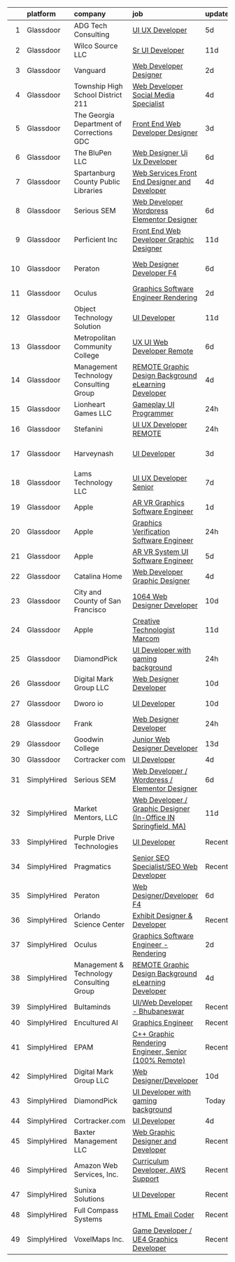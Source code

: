 

|    | platform    | company                                    | job                                                                                                                                                                                                                                                                                                                                                                                                                                                                                                                                                                                                                                                                                                                                                                                                                                                                                                                                                                                                                                                                                                                                                                                                                                                                                                                                                                                                                                                                        | update_time   | location                     |
|---:|:------------|:-------------------------------------------|:---------------------------------------------------------------------------------------------------------------------------------------------------------------------------------------------------------------------------------------------------------------------------------------------------------------------------------------------------------------------------------------------------------------------------------------------------------------------------------------------------------------------------------------------------------------------------------------------------------------------------------------------------------------------------------------------------------------------------------------------------------------------------------------------------------------------------------------------------------------------------------------------------------------------------------------------------------------------------------------------------------------------------------------------------------------------------------------------------------------------------------------------------------------------------------------------------------------------------------------------------------------------------------------------------------------------------------------------------------------------------------------------------------------------------------------------------------------------------|:--------------|:-----------------------------|
|  1 | Glassdoor   | ADG Tech Consulting                        | [UI UX Developer](https://www.glassdoor.com/partner/jobListing.htm?pos=116&ao=1136043&s=58&guid=0000018335b871b79f598a6a9f41e56e&src=GD_JOB_AD&t=SR&vt=w&ea=1&cs=1_b6464413&cb=1663053624066&jobListingId=1008123459882&jrtk=3-0-1gcqrgsf1jfl8801-1gcqrgsfgg4e2800-0cf983c472109c0b-)                                                                                                                                                                                                                                                                                                                                                                                                                                                                                                                                                                                                                                                                                                                                                                                                                                                                                                                                                                                                                                                                                                                                                                                      | 5d            | Remote                       |
|  2 | Glassdoor   | Wilco Source  LLC                          | [Sr UI Developer](https://www.glassdoor.com/partner/jobListing.htm?pos=112&ao=1136043&s=58&guid=0000018335b871b79f598a6a9f41e56e&src=GD_JOB_AD&t=SR&vt=w&ea=1&cs=1_2405a90d&cb=1663053624066&jobListingId=1008110499500&jrtk=3-0-1gcqrgsf1jfl8801-1gcqrgsfgg4e2800-802fa49ffd51ecc9-)                                                                                                                                                                                                                                                                                                                                                                                                                                                                                                                                                                                                                                                                                                                                                                                                                                                                                                                                                                                                                                                                                                                                                                                      | 11d           | Newark, CA                   |
|  3 | Glassdoor   | Vanguard                                   | [Web Developer Designer](https://www.glassdoor.com/partner/jobListing.htm?pos=103&ao=1110586&s=58&guid=0000018335b871b79f598a6a9f41e56e&src=GD_JOB_AD&t=SR&vt=w&cs=1_3dcc37d8&cb=1663053624065&jobListingId=1008130738329&cpc=9900C911F071612A&jrtk=3-0-1gcqrgsf1jfl8801-1gcqrgsfgg4e2800-8f7885d589a4cda5--6NYlbfkN0BWQs_M7ZA8XLbIFWVw-PYcVVEPryqVLyWhKaEKPskHy2YkbHyHJDwB5vIJ0eSmX6bVJVfbGcsdJGyr5o5S5OnXYXJWXZNmtBOxYNrDGEVO1O9EpaQDa3kCWxUxd1e8enNO3rCqJXVcGHaTnsCGx5vc-lflJ8tUwqdkctmWWsMYtd56T3SzBRFmmJNoUMLlWzRY79NNl7s3Kw49WevIFVrJQDKTYU2PUYzPVq5SodYG2Ch85gWmPf3_xh7Yuhw1SXUE4G5_J-R55IaSAVGkDE6SupkED9e4EOaznHlcYvLi7xMshR32i4Lk5QKHGhV6-A3d8HumSv0fVCkHff7OwX01OtpA6AhwG2312Cjt5DS9iPbQcOqdow7HSNg9I19CXtzuD6maUq6yd33X0v_5z5vs8fUAoZzz-DpwKihbUK_Ob6LDVw819RJ-cBtmZ5yX6PPMS_bFMu3Kv0NckiXd499PA3SkBB6CzTbDos6d1mO8Za92acb2EXtJoCrnOZl_yD_2rIyYjsvkwfPFM5fNODR2Un4VHuq0pcUnCfSr7S5iQsKY_48g8Vq5r0XlRnYX94tnvRsumm3jKtL264XugHpSPn6BlHI-neGN3pPlxJyADNuzsUKjv5Srk-hzQVj-7luqG5WETRTJAxSb61DL8KbFtYwh4k44EZHQoqklv8xdz5uaER992N_bfa2VvVfhH8XrOHDB3r1SPlCKQdNc7p_eNCg9BtnYq81XIKIOXWyTsuIFLY9_EardpO94b2zm_WYJ7711ZucdlTfDQ2EfeCXS0XzvqNbGc9SSWaLWA3grmhMgLaulVBRBHjyCaJA6VKevIkhEHKpF7oROKeeCMEFhhJ9Oenmg_QWpVt2c4zGV-Mg_fqpjLvfmZAHz-az6OH6eLwA_XwK5nAJm7bTRA-KjDoD-WG5G7pPq74vmekPUGMP9Isg7kmWffNsE8JCPhP616R11LE5j93Kjrm4Qs3WzqvzYlIA64Qkbh5OTyGrx5Wec-MNrHOTs-CAXFCWfMDgGMXzen7QILfZZsKysrBpwL9ijc42ry_9Gxy46jVI4W5iPAQuRgMlZ0nU66SAL7FJiH_y5EpD2hw%3D%3D)   | 2d            | Malvern, PA                  |
|  4 | Glassdoor   | Township High School District 211          | [Web Developer  Social Media Specialist](https://www.glassdoor.com/partner/jobListing.htm?pos=105&ao=1110586&s=58&guid=0000018335b871b79f598a6a9f41e56e&src=GD_JOB_AD&t=SR&vt=w&ea=1&cs=1_e64d3100&cb=1663053624065&jobListingId=1008126791574&cpc=BAEB662971763A76&jrtk=3-0-1gcqrgsf1jfl8801-1gcqrgsfgg4e2800-31c2bc176e2bcbab--6NYlbfkN0BvRTtPYviBXXga901bZda-x9dVbr3mkLrPNoe7KgsTz68QsHh34GSM90vVwyTaEndtYI0pe953W1rkkBGAbyuAKY_ZszoiwJmg3JbfF4AW655q9sZlWK9uJIjd_GGvixM2nNpmP1A7p0parvgProH3THElPIkKORt04eYR36BtKMpoYfce3ruRcMIp8qQ43LVMvj1fzknj1y7thB2bBZu9LuCwpPjFKP1OAnfGaBdrVitSxM2PDW3IwN5uSV2x8BJXNrcUH4aWx3zHhgpgUetVliXKZRVz35KAOp5sMPLVrNZrSx_zBf0fHdHqVQ1DA0FZRqfMq27ET_nHiMJm-07RND2_sDTSx9EkZ31xip9SzcskMJJso4TQBGFbwCFcgcJOH2063WPVCgqAAgfprzVs8jZKZqARcQhbguNmQb4WMcthOPwx_T0oRflmmJgSUPnyXTibG2X2t9bxpAdu7dVV2-bOw-8_6xWXUHGHu1WWs1fgPJpxhfgjK3hVs9-a0RDCYdUI86a1yg%3D%3D)                                                                                                                                                                                                                                                                                                                                                                                                                                                                                                                                                                              | 4d            | Palatine, IL                 |
|  5 | Glassdoor   | The Georgia Department of Corrections  GDC | [Front End Web Developer Designer](https://www.glassdoor.com/partner/jobListing.htm?pos=123&ao=1136043&s=58&guid=0000018335b871b79f598a6a9f41e56e&src=GD_JOB_AD&t=SR&vt=w&ea=1&cs=1_371d4557&cb=1663053624067&jobListingId=1008128479544&jrtk=3-0-1gcqrgsf1jfl8801-1gcqrgsfgg4e2800-ec82e4904aa5b2d1-)                                                                                                                                                                                                                                                                                                                                                                                                                                                                                                                                                                                                                                                                                                                                                                                                                                                                                                                                                                                                                                                                                                                                                                     | 3d            | Atlanta, GA                  |
|  6 | Glassdoor   | The BluPen  LLC                            | [Web Designer   Ui Ux Developer](https://www.glassdoor.com/partner/jobListing.htm?pos=119&ao=1136043&s=58&guid=0000018335b871b79f598a6a9f41e56e&src=GD_JOB_AD&t=SR&vt=w&ea=1&cs=1_bc4a343e&cb=1663053624066&jobListingId=1008120977864&jrtk=3-0-1gcqrgsf1jfl8801-1gcqrgsfgg4e2800-f5867d23896ef6b4-)                                                                                                                                                                                                                                                                                                                                                                                                                                                                                                                                                                                                                                                                                                                                                                                                                                                                                                                                                                                                                                                                                                                                                                       | 6d            | Los Angeles, CA              |
|  7 | Glassdoor   | Spartanburg County Public Libraries        | [Web Services Front End Designer and Developer](https://www.glassdoor.com/partner/jobListing.htm?pos=127&ao=1136043&s=58&guid=0000018335b871b79f598a6a9f41e56e&src=GD_JOB_AD&t=SR&vt=w&ea=1&cs=1_681c7ff9&cb=1663053624067&jobListingId=1008126209093&jrtk=3-0-1gcqrgsf1jfl8801-1gcqrgsfgg4e2800-5badb0f63a8eeb3c-)                                                                                                                                                                                                                                                                                                                                                                                                                                                                                                                                                                                                                                                                                                                                                                                                                                                                                                                                                                                                                                                                                                                                                        | 4d            | Spartanburg, SC              |
|  8 | Glassdoor   | Serious SEM                                | [Web Developer   Wordpress   Elementor Designer](https://www.glassdoor.com/partner/jobListing.htm?pos=111&ao=1136043&s=58&guid=0000018335b871b79f598a6a9f41e56e&src=GD_JOB_AD&t=SR&vt=w&ea=1&cs=1_b8d3a16e&cb=1663053624066&jobListingId=1008120875633&jrtk=3-0-1gcqrgsf1jfl8801-1gcqrgsfgg4e2800-47c965003bdd69a0-)                                                                                                                                                                                                                                                                                                                                                                                                                                                                                                                                                                                                                                                                                                                                                                                                                                                                                                                                                                                                                                                                                                                                                       | 6d            | Remote                       |
|  9 | Glassdoor   | Perficient  Inc                            | [Front End Web Developer Graphic Designer](https://www.glassdoor.com/partner/jobListing.htm?pos=117&ao=1136043&s=58&guid=0000018335b871b79f598a6a9f41e56e&src=GD_JOB_AD&t=SR&vt=w&cs=1_bac1f7f9&cb=1663053624066&jobListingId=1008109861772&jrtk=3-0-1gcqrgsf1jfl8801-1gcqrgsfgg4e2800-44aef0c6333c1e32-)                                                                                                                                                                                                                                                                                                                                                                                                                                                                                                                                                                                                                                                                                                                                                                                                                                                                                                                                                                                                                                                                                                                                                                  | 11d           | Saint Louis, MO              |
| 10 | Glassdoor   | Peraton                                    | [Web Designer Developer F4](https://www.glassdoor.com/partner/jobListing.htm?pos=124&ao=1136043&s=58&guid=0000018335b871b79f598a6a9f41e56e&src=GD_JOB_AD&t=SR&vt=w&cs=1_3d0946d2&cb=1663053624067&jobListingId=1008120923363&jrtk=3-0-1gcqrgsf1jfl8801-1gcqrgsfgg4e2800-d5bd3d771386e28f-)                                                                                                                                                                                                                                                                                                                                                                                                                                                                                                                                                                                                                                                                                                                                                                                                                                                                                                                                                                                                                                                                                                                                                                                 | 6d            | Stennis Space Center, MS     |
| 11 | Glassdoor   | Oculus                                     | [Graphics Software Engineer   Rendering](https://www.glassdoor.com/partner/jobListing.htm?pos=106&ao=1110586&s=58&guid=0000018335b871b79f598a6a9f41e56e&src=GD_JOB_AD&t=SR&vt=w&cs=1_e46aeb56&cb=1663053624065&jobListingId=1008130556276&cpc=42BEC95245890617&jrtk=3-0-1gcqrgsf1jfl8801-1gcqrgsfgg4e2800-9befe75e98588d1e--6NYlbfkN0DYl4UJW4r1Vl7FEn6T9F-rD9lpC-0oMJVSiWjK_MGUd8e8cHXcpv6KPyjLHZEfqkUa2Jc6cPcSL1BCKYWS171d62RiGZbeLKZ_DxhcRnvk2Rg9OX38eacw6htRBQ7tIxYbvX-ap0AzuQerzpFKJEw4oirGE1wkCndIDjT3tjXH8WFgEcWdZnfl4ZLxDMEb-mwrd24LPT9etzX7sJ6PrPC1GE4zt6m6nVfhs8ywfOz-u1n7DntpFWoUMNaSZ9JZECtH9h5ozpbJxa_AAZJYj75sJ5iuANSul7CShHu7LSQmS7cul0EUhRm6SKrCM_rRNhPrflbwPHa_Kv7QjW5dRPz4-Oxwl7U3HzR4YamEqGOoEwCQr0udXFiHzJoyaY-FTIi6p9YJhueQyLA0JEyAfleCC5kTb9Hkt_KQi5BP-ei3BgaO0x4WTz9WuJKijZ1utHmgeZKunPnIC18cTNNBPuVKqsn7bJ_qZ1CRBRUdJjMNlPrr7a0CbmmpdQolizA2tGLaNiEbpc3PF1DYXuH6STpWwQ0mfw4E7T_PK6QljJVUso85e0Xh1z-0Nz-oiudOJuYS9I1P3PZQKlxht8KzPLTdYQkvcnDY1in0OJnt2ARhXYH4bXYQGXG3aN7jOwxXoeUXb0Piq_HWwVC8vmF0nwwtkoj4nrZ-w8WdaeokkjLJmh-qt6rF11jDQ8Cv7WOJXXhETbf29xSOngad5WrdUrkagRtx2wyRBCUcdIXHyLa0X4ZMRIuFWwAR_DIMZSdhuuaTj5XwQol7QzzfWLR0s2hzCdZozxAR7LXd4oraGD2RNYlQJKvAjJ4IMbjAD9YLCceBG3AFaDt_supENuFOOJ8WsCEtkkZBeM_z1kKD5OqpxRseNaNCSIHhVoPPyxg7gNLdwQz9mS9Pe9wuEbmUkNF3ThI_rCi6VUwP9lMSQDAOL8OmlRM9ccN2BPsaPxvN49WCkXrM3ooiBEpHqeMmezMbsY4topeDNCmNvrfd2F8RhivHjTMcdSJ9dBUB5m736nec4n7MorybNLYT_garFFk-EjnYyi8vmGt_pFNptdNW3SdvvZWje3oKWzrC_CvqP-E%3D) | 2d            | Remote                       |
| 12 | Glassdoor   | Object Technology Solution                 | [UI Developer](https://www.glassdoor.com/partner/jobListing.htm?pos=118&ao=1136043&s=58&guid=0000018335b871b79f598a6a9f41e56e&src=GD_JOB_AD&t=SR&vt=w&cs=1_c35fa10e&cb=1663053624066&jobListingId=1008112764613&jrtk=3-0-1gcqrgsf1jfl8801-1gcqrgsfgg4e2800-dd204f09d5632003-)                                                                                                                                                                                                                                                                                                                                                                                                                                                                                                                                                                                                                                                                                                                                                                                                                                                                                                                                                                                                                                                                                                                                                                                              | 11d           | Remote                       |
| 13 | Glassdoor   | Metropolitan Community College             | [UX   UI Web Developer    Remote ](https://www.glassdoor.com/partner/jobListing.htm?pos=122&ao=1136043&s=58&guid=0000018335b871b79f598a6a9f41e56e&src=GD_JOB_AD&t=SR&vt=w&cs=1_3ccd0081&cb=1663053624067&jobListingId=1008120799626&jrtk=3-0-1gcqrgsf1jfl8801-1gcqrgsfgg4e2800-cc479704189e3d4f-)                                                                                                                                                                                                                                                                                                                                                                                                                                                                                                                                                                                                                                                                                                                                                                                                                                                                                                                                                                                                                                                                                                                                                                          | 6d            | Omaha, NE                    |
| 14 | Glassdoor   | Management   Technology Consulting Group   | [REMOTE Graphic Design Background eLearning Developer](https://www.glassdoor.com/partner/jobListing.htm?pos=113&ao=1136043&s=58&guid=0000018335b871b79f598a6a9f41e56e&src=GD_JOB_AD&t=SR&vt=w&ea=1&cs=1_8bec6159&cb=1663053624066&jobListingId=1008126666388&jrtk=3-0-1gcqrgsf1jfl8801-1gcqrgsfgg4e2800-f1df213506217043-)                                                                                                                                                                                                                                                                                                                                                                                                                                                                                                                                                                                                                                                                                                                                                                                                                                                                                                                                                                                                                                                                                                                                                 | 4d            | Baltimore, MD                |
| 15 | Glassdoor   | Lionheart Games  LLC                       | [Gameplay UI Programmer](https://www.glassdoor.com/partner/jobListing.htm?pos=102&ao=1110586&s=58&guid=0000018335b871b79f598a6a9f41e56e&src=GD_JOB_AD&t=SR&vt=w&ea=1&cs=1_0d4d26c7&cb=1663053624065&jobListingId=1008134596502&cpc=82ABD2B5CEB98952&jrtk=3-0-1gcqrgsf1jfl8801-1gcqrgsfgg4e2800-8c241ee59aaba226--6NYlbfkN0CNayYzF1mBaI40OgT78t3Q2d9IxlwDzhsYR4HK7epYUeqK_b3HkPu2-2UZlGpn_bQR8EX9KmuIycvh05Xy_a-R_HvE5UX9ga9m-9FSGt_-cGnABKMj4zrpqaf1Lgh8aSz3Gzz72SmfyexLMt4tu_nwN-Cx1hCvo4v-qW8-pegNVUGkAUErzWaI1Qbke5d2L27COojwz97EwiGUtd41TEwrOVgU72jgUcwE7RlCN_c1UaCA_xKcEvZnEdaN5jgRnFVFHGOzGXCQ2WALXyJxrl5_xN3H_cyA0qAlBoC7R31cgcBumAfBiIrTxsMH-1vhH_Uj-4zp94pcoVvitGFRSGRZujoFe_0zwaUAgeuXjlDCcuv9xznOilmF9fUEcwd6djowWaLRCotsaVpJVJ5wq-H41IsK2dLy6vrrFSfGZdMa5pWy3etZMAjXevMFH0cjAdv5Cv0oQ1KKxuc_JeTCvluPiej9FigRnB3kPjK1bFuORzOJkKQdUXslC7CKTgnCR0G7itKkpFcTOw%3D%3D)                                                                                                                                                                                                                                                                                                                                                                                                                                                                                                                                                                                              | 24h           | Atlanta, GA                  |
| 16 | Glassdoor   | Stefanini                                  | [UI UX Developer REMOTE](https://www.glassdoor.com/partner/jobListing.htm?pos=130&ao=1136043&s=58&guid=0000018335b871b79f598a6a9f41e56e&src=GD_JOB_AD&t=SR&vt=w&ea=1&cs=1_f9d67145&cb=1663053624070&jobListingId=1008134955356&jrtk=3-0-1gcqrgsf1jfl8801-1gcqrgsfgg4e2800-67cb59f16a888a1e-)                                                                                                                                                                                                                                                                                                                                                                                                                                                                                                                                                                                                                                                                                                                                                                                                                                                                                                                                                                                                                                                                                                                                                                               | 24h           | Remote                       |
| 17 | Glassdoor   | Harveynash                                 | [UI Developer](https://www.glassdoor.com/partner/jobListing.htm?pos=115&ao=1136043&s=58&guid=0000018335b871b79f598a6a9f41e56e&src=GD_JOB_AD&t=SR&vt=w&ea=1&cs=1_44800796&cb=1663053624066&jobListingId=1008129994192&jrtk=3-0-1gcqrgsf1jfl8801-1gcqrgsfgg4e2800-dfd3dd8304d4b71b-)                                                                                                                                                                                                                                                                                                                                                                                                                                                                                                                                                                                                                                                                                                                                                                                                                                                                                                                                                                                                                                                                                                                                                                                         | 3d            | San Francisco, CA            |
| 18 | Glassdoor   | Lams Technology LLC                        | [UI UX Developer  Senior ](https://www.glassdoor.com/partner/jobListing.htm?pos=125&ao=1136043&s=58&guid=0000018335b871b79f598a6a9f41e56e&src=GD_JOB_AD&t=SR&vt=w&ea=1&cs=1_8ac30167&cb=1663053624067&jobListingId=1008118889321&jrtk=3-0-1gcqrgsf1jfl8801-1gcqrgsfgg4e2800-1873c344e686d154-)                                                                                                                                                                                                                                                                                                                                                                                                                                                                                                                                                                                                                                                                                                                                                                                                                                                                                                                                                                                                                                                                                                                                                                             | 7d            | Remote                       |
| 19 | Glassdoor   | Apple                                      | [AR VR Graphics Software Engineer](https://www.glassdoor.com/partner/jobListing.htm?pos=107&ao=1110586&s=58&guid=0000018335b871b79f598a6a9f41e56e&src=GD_JOB_AD&t=SR&vt=w&cs=1_65f3c5dd&cb=1663053624065&jobListingId=1008131554556&cpc=F41FEAB56D215062&jrtk=3-0-1gcqrgsf1jfl8801-1gcqrgsfgg4e2800-a72104c27df0e2d8--6NYlbfkN0BvKrLyj5gPmtZO9T8euul8TCxuuKNOtzRJOomxnwSEodTz2Bc-sPZlbtkML8D-m4o_I3Y2GtphNCwxArX55LWuIzZuVMSYGEel6swQKXGeCRpaPeDjnEwQB6RB6W6RfxjB7zxavh0160fFerNNx86312P7nPI4L7wa5LZtv_YvopGC__NM2a77gnrZH0ICWeO1cFsKO8T9yiC6u6gFbIeX53LHwOW2txCg93whLDR3YZXw8R_lTnkj4BNy9GPpKV_4hvUmaQBzNqLAfOGr6mRdsZP_Ntfh--1P9mpKcKpOQ13o80ghpz92QjkxWeLyHeIH820BDOB3OOztDNzBqjKarVpG5bYYz5dseDGq_R-xoukOW6dyFzkV85ZPRoyFSdr-ZqPum4r5jCVIkFQ7UNrMYMsnyUR7HxO9ZA-8lZFWQvY_uWX1K4tRUVVXGTdjdijT30yT_4kkAGZ_JFFOxWMg8EuVnxdWJksyRm4MqEpMzHT5MH6KXiuqcXlFXni4mX4waVcqdbwqG17m0D5ODyAZehP7oimsEfOrjaCbuLHw_DXd9piLL0V3B_HSMOiwpY08Hj87X9LcW9-9mBg_rrFbWETuEZ2eF8fIBtJ-F7dI_smmbQGRXekfqChb0s1V_qMglxD7-xHYIbXfrNkDgVkRzdZT2UDRTHzMQcgeWkYdEHyADYJ9MtqboJgT-B88oVZxdF1hF2vlvWIu7VmmiKjgDupp4FmUqnNJUInCthu-LPFhABjmX5XnI07iBjnvqa3lJKfghSNFszhRIPiUOVIYFqXl_tIDHe_uBNrphwqvw1uJIY3t05Uwzz4b9L-Da6mpvVPyfD-7YZ7a_30O00tAjpqCgHIJAxBBEpy3mwYEx3dXw71D1cND9Ja-hns7U6wWOo0IMoQmoD7PnxA6ZIo-Q2-RnNSksgrXJmtoTY7L3gh1e9Uezx3i2l9Y9Tau_wfdQcnFKJCN8f4mvO-40D1T)                                                                                                                     | 1d            | Boulder, CO                  |
| 20 | Glassdoor   | Apple                                      | [Graphics Verification Software Engineer](https://www.glassdoor.com/partner/jobListing.htm?pos=108&ao=1110586&s=58&guid=0000018335b871b79f598a6a9f41e56e&src=GD_JOB_AD&t=SR&vt=w&cs=1_820767de&cb=1663053624065&jobListingId=1008133141548&cpc=C4A69CCDBB3B9599&jrtk=3-0-1gcqrgsf1jfl8801-1gcqrgsfgg4e2800-08dffeaf07bd57c3--6NYlbfkN0BvKrLyj5gPmtZO9T8euul8TCxuuKNOtzRJOomxnwSEodTz2Bc-sPZlSXfvz6ygy0tkZH2VLMY8kqR-aV2VVmHWn7AtQ1l9KeB5TIZcPXBrk1dhimoJCT-FaRusvC5Bfie9Lcv7CoPV7DDgfy5SnZgtL6vnyW9aNHKWxbc6WceTpaOIIx3ZvmZ5_0wCImoCOSYXmmUBmKfq8z2S7CjoPy2fLLgBbEVvj4Y53H3JQCyJyUqvfDbSyNrA3N72ZgZYABbuZoKd6eH5KKZdcK8RRxki7DnO8iN8DM7oFo4URrmaeUWkYCudBlzJw4qQ5MUOwpyl2GjP_Q4TTu9Qhxk5A4hZvAWTT7GtaTUrnWGSmvSBMRkX8buVpJZeIgr83BJnaAs0uT5ECyUbJpciWtYlB8LsM8rBgnPioMtKQQ1wEZQep-BC_X4LGo5qkckSkKh7qvuWM5EJ7oGxrFupV-Rv3pkLh_L4NU_WBPWhGO6e6ULAE9VvkK1HhJZNkvkcnz6SJ36XCAGcAhf_jZTPuvkew_ggPcSgLQLkidH4OLpc11qeI3boB2wfeGyI4DfYOR0By7ehzSBonSSh1_IjlVU8pi_WlSTEAIxqmoN7FrUtfaNi8qqEDpHrfTFxpPKanpALUjrvvg8dGexmKqMUpYbyml9WKJgkib-LdmoRJpwDfe3Bs_UJwWAgpgh-CBnMWI2KOEAHg2CvpizPtWtE2qzBOmvVleDMJwfGoulD7Po0UrIoP5cBoFGER8pzNuavfHF-h6eOr_8vdOLVgNumTKM3M05O2lNbH1D2TyQAKOj3eWRfJEuTtkeJS7KjC6wWbnwqkL4SiHK2Sve3ObZJKubbl38Qe61eDAfFakCaUdENLl90fs2Za0laEjV3Gcn8sQw8cvyPpS2MEV0zZcOz06yelADvQxgrIPGwqgyB5XrCkFWlkd874Mq0jNpG4VF6PRAfONSkKSSjcEDKNN5Uzf-TNLpcicwO6j8eXGw%3D)                                                                                                | 24h           | Austin, TX                   |
| 21 | Glassdoor   | Apple                                      | [AR VR System UI Software Engineer](https://www.glassdoor.com/partner/jobListing.htm?pos=109&ao=1110586&s=58&guid=0000018335b871b79f598a6a9f41e56e&src=GD_JOB_AD&t=SR&vt=w&cs=1_2a1b6220&cb=1663053624066&jobListingId=1008124638394&cpc=9908D8D4413DBB8A&jrtk=3-0-1gcqrgsf1jfl8801-1gcqrgsfgg4e2800-12f661aa24ee2a14--6NYlbfkN0BvKrLyj5gPmtZO9T8euul8TCxuuKNOtzRJOomxnwSEodTz2Bc-sPZlbtkML8D-m4q52Oz3-FC7lQE11tnd2_-6gdmH8uuDyZTag-t6fY9tprWAO2M1GdZnyO6Yhaa5UbsO7UP09xlx6YKetcD2TGocevOC7Ri1hd02D6N7vLESJuPWWZSy6ZhWN_CQta_9uJ0IRdjdYh2O7Ba1AZGgU1y8AUQcr_0WKx-15r6GzMGXD43b-Z80D6LngtOrMdvxONw8CvZSF2ZhomgGWJ36qaUdhtRuoMmi8VVJGvFIrNFp-4-TFM8QS9ZVNQIXgrGVWv_k8o6WTAkhdqDruco4vDcWrCuzIdtJ4DTZ22dwV0jnmioE95W4O34cvG1dYMio7yN4CfV6ytCzSEEJixQN4LjdtgLJFlHZIw0o3V0pXoEyul1AeDH8arhCj7CmSEISoa2QOnN9CsO_JZZSMG47_iObTwrLNmazGKLwkBMJ4O1DglFEBrVlVsVhkwtb66BiddPVJzzhclzYMe0uRVH_6bHdoFrUnrtV9qZHP9BFqMX9JHDDO94GeKmfRYnM1QkHO-rmf79TN3mRb8Ro65cShq9_9wpT6qd545QoNe-hYttFeHCVc5zrLZ8hNpuQphrqjl_iFiQBL8-ktOK8cR3eWND_o79J-M-WfPgzJfwS946_AtxKaR2t2oZ4tafPw99C0ravO1-1WFbCFo8KFvMzY1hzY0VAKlCtvB55bPmmFJrN20CX9gVl-fxsULTICsS1zfK7FlJomFg_um5XA1VkYTW4ggG8YF7v3hcZHQJ7SNOLEaQXsvF5hZKv3KOeDt_sLvBTu1UzFtRWqGwrW3hL6krqxR70nvhWWxyT38kPtn7pE4-JDqmIXueZ0Cg1B7Rd-p7z-X4a1Rbpla3_XBpmFhERXVWQWxctOuBRf5i5Kj0HvI0WD8ZoJXE-O-3nkZeimABMq2-e__JQ8a-_xj_kRqoU)                                                                                                                    | 5d            | Boulder, CO                  |
| 22 | Glassdoor   | Catalina Home                              | [Web Developer Graphic Designer](https://www.glassdoor.com/partner/jobListing.htm?pos=104&ao=1110586&s=58&guid=0000018335b871b79f598a6a9f41e56e&src=GD_JOB_AD&t=SR&vt=w&ea=1&cs=1_1e27578d&cb=1663053624065&jobListingId=1008126744238&cpc=723ADC3DFE402989&jrtk=3-0-1gcqrgsf1jfl8801-1gcqrgsfgg4e2800-e853527e115b99b9--6NYlbfkN0C2jZJFrLxaPA0GelnsGYXGIqBCI4fxbylvGcZVymefRVHTge5Vuj8fmjk9WeL_qMAglPTVIaoVPsSBLS28IXChoGYeq-UQtzX_TJY9-6q5LtESYZh4jxehow0o9lDjnHX9wN9ZBMJcNgKm6f1s_0LhC4kjYiGbTFXChbRwEYeC-xWSKCL9BrSwtreZAJ8rYO7kuTQD_O0ShgJQnS4HmKHcD91134TsF0rjYiu_uYaDauecR63dgPY7ME-JPcgt1R5IFmY3cUBj1S1eb19rgiz4tfFLTj4lYyY3Qg2h07xs2HJDULDwRqbIiiwIY3NQtI8fb_hb6vL2DWTRXAXR7y0XjDc8tXobwd3TzFYJLc0yYJXVhk482EyK_ibgQqXeA0z0441PulEoXnn95wEB-in5iboVVa-DjVMfhMjUnfribdXx2TknLm35tmJH2OtTDnHYOmGuaQAeXKel7bTTLVHQiYzSJdMF5tvAim-L1ScQiB7fDhI1iNAI9HTO0KZo4sU%3D)                                                                                                                                                                                                                                                                                                                                                                                                                                                                                                                                                                                                    | 4d            | United States                |
| 23 | Glassdoor   | City and County of San Francisco           | [1064   Web Designer   Developer](https://www.glassdoor.com/partner/jobListing.htm?pos=128&ao=1136043&s=58&guid=0000018335b871b79f598a6a9f41e56e&src=GD_JOB_AD&t=SR&vt=w&cs=1_4e164fb6&cb=1663053624068&jobListingId=1008115173004&jrtk=3-0-1gcqrgsf1jfl8801-1gcqrgsfgg4e2800-74e7778822469909-)                                                                                                                                                                                                                                                                                                                                                                                                                                                                                                                                                                                                                                                                                                                                                                                                                                                                                                                                                                                                                                                                                                                                                                           | 10d           | San Francisco, CA            |
| 24 | Glassdoor   | Apple                                      | [Creative Technologist  Marcom](https://www.glassdoor.com/partner/jobListing.htm?pos=129&ao=1136043&s=58&guid=0000018335b871b79f598a6a9f41e56e&src=GD_JOB_AD&t=SR&vt=w&cs=1_3d30d5db&cb=1663053624070&jobListingId=1008111206952&jrtk=3-0-1gcqrgsf1jfl8801-1gcqrgsfgg4e2800-44ee546d4a615340-)                                                                                                                                                                                                                                                                                                                                                                                                                                                                                                                                                                                                                                                                                                                                                                                                                                                                                                                                                                                                                                                                                                                                                                             | 11d           | Cupertino, CA                |
| 25 | Glassdoor   | DiamondPick                                | [UI Developer with gaming background](https://www.glassdoor.com/partner/jobListing.htm?pos=110&ao=1136043&s=58&guid=0000018335b871b79f598a6a9f41e56e&src=GD_JOB_AD&t=SR&vt=w&ea=1&cs=1_2b194d79&cb=1663053624066&jobListingId=1008133833754&jrtk=3-0-1gcqrgsf1jfl8801-1gcqrgsfgg4e2800-f7a2cc7ff743cc87-)                                                                                                                                                                                                                                                                                                                                                                                                                                                                                                                                                                                                                                                                                                                                                                                                                                                                                                                                                                                                                                                                                                                                                                  | 24h           | Remote                       |
| 26 | Glassdoor   | Digital Mark Group LLC                     | [Web Designer Developer](https://www.glassdoor.com/partner/jobListing.htm?pos=101&ao=1110586&s=58&guid=0000018335b871b79f598a6a9f41e56e&src=GD_JOB_AD&t=SR&vt=w&ea=1&cs=1_0e95d898&cb=1663053624065&jobListingId=1008114370558&cpc=3794EC2BC9A3BB0B&jrtk=3-0-1gcqrgsf1jfl8801-1gcqrgsfgg4e2800-6828cf6de63f7dc1--6NYlbfkN0ANkou4taVk2XZZ848dRfo5kKh06_3FAnany_4ItHTq-u6JcicZqWFbHbAxD0ssval1uFKr5hjroKk-voQEJfLVfjOS1uxmnHK5o9zB5WB_W38-GmKH85zuUArPfKNnqi5EucZBCpaZUSBgLt-J-gcdNl8sDK17kpXmpyKs7WEpLczd0bRzTN8gOeg1b1Lqt5U4kGXJJdUP2p61AQ2zTCiCT66RTG4ytQgH4PfoU_rKTT447B15hwAmFS2X59feYeEOn3i8-F-BgvUDanTtlV7-FWjM2jShpUPTopIZ-62Vr1amyNXxKiB4fDczY5V41bcI2RJ1TROPTBla1KJYU_XJlU0FG2wyKX78QENuAdD7LCgukkr1t3eRnNCnM79Phgzs9NSUTR0qmuQfWOovL5CagpxcH9zbMsIJ_tfWE3jf2exCYYKP_eT44NMSbYv3qraohBsTyt3x_S4EH2ZmsfWs3V0C83j0i0m6_G5t3mi3Yc_0QJNNsS48A530kylRRLM%3D)                                                                                                                                                                                                                                                                                                                                                                                                                                                                                                                                                                                                            | 10d           | Beaverton, OR                |
| 27 | Glassdoor   | Dworo io                                   | [UI Developer](https://www.glassdoor.com/partner/jobListing.htm?pos=121&ao=1136043&s=58&guid=0000018335b871b79f598a6a9f41e56e&src=GD_JOB_AD&t=SR&vt=w&ea=1&cs=1_166671a0&cb=1663053624067&jobListingId=1008114664546&jrtk=3-0-1gcqrgsf1jfl8801-1gcqrgsfgg4e2800-05639cd3f89ce954-)                                                                                                                                                                                                                                                                                                                                                                                                                                                                                                                                                                                                                                                                                                                                                                                                                                                                                                                                                                                                                                                                                                                                                                                         | 10d           | San Jose, CA                 |
| 28 | Glassdoor   | Frank                                      | [Web Designer Developer](https://www.glassdoor.com/partner/jobListing.htm?pos=120&ao=1136043&s=58&guid=0000018335b871b79f598a6a9f41e56e&src=GD_JOB_AD&t=SR&vt=w&ea=1&cs=1_4d4685af&cb=1663053624067&jobListingId=1008134596116&jrtk=3-0-1gcqrgsf1jfl8801-1gcqrgsfgg4e2800-da9fa4a8b324575f-)                                                                                                                                                                                                                                                                                                                                                                                                                                                                                                                                                                                                                                                                                                                                                                                                                                                                                                                                                                                                                                                                                                                                                                               | 24h           | Oklahoma City, OK            |
| 29 | Glassdoor   | Goodwin College                            | [Junior Web Designer Developer](https://www.glassdoor.com/partner/jobListing.htm?pos=126&ao=1136043&s=58&guid=0000018335b871b79f598a6a9f41e56e&src=GD_JOB_AD&t=SR&vt=w&cs=1_183e464a&cb=1663053624067&jobListingId=1008104280295&jrtk=3-0-1gcqrgsf1jfl8801-1gcqrgsfgg4e2800-52d292b410d12378-)                                                                                                                                                                                                                                                                                                                                                                                                                                                                                                                                                                                                                                                                                                                                                                                                                                                                                                                                                                                                                                                                                                                                                                             | 13d           | East Hartford, CT            |
| 30 | Glassdoor   | Cortracker com                             | [UI Developer](https://www.glassdoor.com/partner/jobListing.htm?pos=114&ao=1136043&s=58&guid=0000018335b871b79f598a6a9f41e56e&src=GD_JOB_AD&t=SR&vt=w&ea=1&cs=1_9b229312&cb=1663053624066&jobListingId=1008126826184&jrtk=3-0-1gcqrgsf1jfl8801-1gcqrgsfgg4e2800-6b3e7ee71ccf0668-)                                                                                                                                                                                                                                                                                                                                                                                                                                                                                                                                                                                                                                                                                                                                                                                                                                                                                                                                                                                                                                                                                                                                                                                         | 4d            | Remote                       |
| 31 | SimplyHired | Serious SEM                                | [Web Developer / Wordpress / Elementor Designer](https://www.simplyhired.com/job/aCf_9_ugq9Xy9HyGkNLILKPG6qCWF7PUYz5r9eHDEN88XxCoYc1qPA?q=graphic+developer)                                                                                                                                                                                                                                                                                                                                                                                                                                                                                                                                                                                                                                                                                                                                                                                                                                                                                                                                                                                                                                                                                                                                                                                                                                                                                                               | 6d            | Remote                       |
| 32 | SimplyHired | Market Mentors, LLC                        | [Web Developer / Graphic Designer (In-Office IN Springfield, MA)](https://www.simplyhired.com/job/AAmzSRc2gvhCwsUkgB1M2F2YeaLLepAmGf4YDI6M9RGjKvKat4p4Rw?q=graphic+developer)                                                                                                                                                                                                                                                                                                                                                                                                                                                                                                                                                                                                                                                                                                                                                                                                                                                                                                                                                                                                                                                                                                                                                                                                                                                                                              | 11d           | Hartford, CT                 |
| 33 | SimplyHired | Purple Drive Technologies                  | [UI Developer](https://www.simplyhired.com/job/u3dkqfSOUn_shBfZZle9eXSqVK3M-Mc3N0s3Mf4v6tN8wT_tigTwsg?q=graphic+developer)                                                                                                                                                                                                                                                                                                                                                                                                                                                                                                                                                                                                                                                                                                                                                                                                                                                                                                                                                                                                                                                                                                                                                                                                                                                                                                                                                 | Recently      | Texas City, TX               |
| 34 | SimplyHired | Pragmatics                                 | [Senior SEO Specialist/SEO Web Developer](https://www.simplyhired.com/job/YThmy1pqQZWCN6NpVm6jm_YsyMddiBHbrB2fuFAy04LBN_GxOXbL2A?q=graphic+developer)                                                                                                                                                                                                                                                                                                                                                                                                                                                                                                                                                                                                                                                                                                                                                                                                                                                                                                                                                                                                                                                                                                                                                                                                                                                                                                                      | Recently      | Washington, DC               |
| 35 | SimplyHired | Peraton                                    | [Web Designer/Developer F4](https://www.simplyhired.com/job/1QLi7KstwkJSPVXeJ37D_y3dNYhRM-0_AYIaYxCe4r4NdK9mTYqSDw?q=graphic+developer)                                                                                                                                                                                                                                                                                                                                                                                                                                                                                                                                                                                                                                                                                                                                                                                                                                                                                                                                                                                                                                                                                                                                                                                                                                                                                                                                    | 6d            | Stennis Space Center, MS     |
| 36 | SimplyHired | Orlando Science Center                     | [Exhibit Designer & Developer](https://www.simplyhired.com/job/JpuP0DVPATVwH0-XnxFsc8nJ-z6kfBqXsh9luvt7lVv6oPB3kNfQcg?q=graphic+developer)                                                                                                                                                                                                                                                                                                                                                                                                                                                                                                                                                                                                                                                                                                                                                                                                                                                                                                                                                                                                                                                                                                                                                                                                                                                                                                                                 | Recently      | Orlando, FL                  |
| 37 | SimplyHired | Oculus                                     | [Graphics Software Engineer - Rendering](https://www.simplyhired.com/job/V7w9NlrVV6MB0GWq_G2Zp9WtjJLVZkMWbBImj7r8a2jPzZc-gwFzyg?q=graphic+developer)                                                                                                                                                                                                                                                                                                                                                                                                                                                                                                                                                                                                                                                                                                                                                                                                                                                                                                                                                                                                                                                                                                                                                                                                                                                                                                                       | 2d            | Remote                       |
| 38 | SimplyHired | Management & Technology Consulting Group   | [REMOTE Graphic Design Background eLearning Developer](https://www.simplyhired.com/job/DQSeihkBcgKfwWG-oIGutEyQjYGHJLxJWhEsc2RTL0RYo8KoWGQSeg?q=graphic+developer)                                                                                                                                                                                                                                                                                                                                                                                                                                                                                                                                                                                                                                                                                                                                                                                                                                                                                                                                                                                                                                                                                                                                                                                                                                                                                                         | 4d            | Piscataway, NJ +24 locations |
| 39 | SimplyHired | Bultaminds                                 | [UI/Web Developer - Bhubaneswar](https://www.simplyhired.com/job/r5QSj9TuCAfqRo0p0JJ0Zszd3ZWfW_hO4s8QUnFMzJzLHxEfKhYJ0Q?q=graphic+developer)                                                                                                                                                                                                                                                                                                                                                                                                                                                                                                                                                                                                                                                                                                                                                                                                                                                                                                                                                                                                                                                                                                                                                                                                                                                                                                                               | Recently      | Remote                       |
| 40 | SimplyHired | Encultured AI                              | [Graphics Engineer](https://www.simplyhired.com/job/vcasmXJMpihUCpsO_fJRufDyE7faF5Jr-vLsd54bSKKjBE-gQAlMgQ?q=graphic+developer)                                                                                                                                                                                                                                                                                                                                                                                                                                                                                                                                                                                                                                                                                                                                                                                                                                                                                                                                                                                                                                                                                                                                                                                                                                                                                                                                            | Recently      | Remote                       |
| 41 | SimplyHired | EPAM                                       | [C++ Graphic Rendering Engineer, Senior (100% Remote)](https://www.simplyhired.com/job/3tNJxgWLjwY1ZKGMjRgmLv02TGPNbYH8XZkF__ktRQg-hYEG_PW5mg?q=graphic+developer)                                                                                                                                                                                                                                                                                                                                                                                                                                                                                                                                                                                                                                                                                                                                                                                                                                                                                                                                                                                                                                                                                                                                                                                                                                                                                                         | Recently      | United States                |
| 42 | SimplyHired | Digital Mark Group LLC                     | [Web Designer/Developer](https://www.simplyhired.com/job/0mmgWm2oGstkfnqpIQXCpAHsNLYGeWPGzqTZr4ns37njg0HInNXubw?q=graphic+developer)                                                                                                                                                                                                                                                                                                                                                                                                                                                                                                                                                                                                                                                                                                                                                                                                                                                                                                                                                                                                                                                                                                                                                                                                                                                                                                                                       | 10d           | Beaverton, OR                |
| 43 | SimplyHired | DiamondPick                                | [UI Developer with gaming background](https://www.simplyhired.com/job/2iWwItzoUQ1_3CsKKq_6t7TzonELSgUW8shp6h8sgqRrj4_MqhEU7Q?q=graphic+developer)                                                                                                                                                                                                                                                                                                                                                                                                                                                                                                                                                                                                                                                                                                                                                                                                                                                                                                                                                                                                                                                                                                                                                                                                                                                                                                                          | Today         | Remote                       |
| 44 | SimplyHired | Cortracker.com                             | [UI Developer](https://www.simplyhired.com/job/4A2PItRLGVMojYN-jEBlrzjnuPDhwdn8B8hS-j81knhJySSFMo9A7A?q=graphic+developer)                                                                                                                                                                                                                                                                                                                                                                                                                                                                                                                                                                                                                                                                                                                                                                                                                                                                                                                                                                                                                                                                                                                                                                                                                                                                                                                                                 | 4d            | Remote                       |
| 45 | SimplyHired | Baxter Management LLC                      | [Web Graphic Designer and Developer](https://www.simplyhired.com/job/OLBZM1dT_aJoxR290t7MaioVBXZe3xqhanlaPARj54mrrF6_0tNS4Q?q=graphic+developer)                                                                                                                                                                                                                                                                                                                                                                                                                                                                                                                                                                                                                                                                                                                                                                                                                                                                                                                                                                                                                                                                                                                                                                                                                                                                                                                           | Recently      | Columbia, TN                 |
| 46 | SimplyHired | Amazon Web Services, Inc.                  | [Curriculum Developer, AWS Support](https://www.simplyhired.com/job/VJ2mxpB_C3RiZ9WEdGHt_L8L7tDgh2uUlbSQc1Inzt2mb5hjGzhRXQ?q=graphic+developer)                                                                                                                                                                                                                                                                                                                                                                                                                                                                                                                                                                                                                                                                                                                                                                                                                                                                                                                                                                                                                                                                                                                                                                                                                                                                                                                            | Recently      | Remote                       |
| 47 | SimplyHired | Sunixa Solutions                           | [UI Developer](https://www.simplyhired.com/job/hJVTJ7RaQP8LfMw2r-Z1EXc5RZy4fbJRMClg99pNPDu-7ZF-om8ezQ?q=graphic+developer)                                                                                                                                                                                                                                                                                                                                                                                                                                                                                                                                                                                                                                                                                                                                                                                                                                                                                                                                                                                                                                                                                                                                                                                                                                                                                                                                                 | Recently      | Remote                       |
| 48 | SimplyHired | Full Compass Systems                       | [HTML Email Coder](https://www.simplyhired.com/job/eWbJONBKSxo8fJ-VZD0t7WyAcm5d9smFnCuxChoCPWw-yylynn5knA?q=graphic+developer)                                                                                                                                                                                                                                                                                                                                                                                                                                                                                                                                                                                                                                                                                                                                                                                                                                                                                                                                                                                                                                                                                                                                                                                                                                                                                                                                             | Recently      | Verona, WI                   |
| 49 | SimplyHired | VoxelMaps Inc.                             | [Game Developer / UE4 Graphics Developer](https://www.simplyhired.com/job/7PhWxiqXoiPgJnKKPtYI7c2IC_4zPKznvnEFRBK539sTh88iGFTOVw?q=graphic+developer)                                                                                                                                                                                                                                                                                                                                                                                                                                                                                                                                                                                                                                                                                                                                                                                                                                                                                                                                                                                                                                                                                                                                                                                                                                                                                                                      | Recently      | Austin, TX                   |